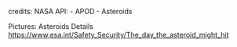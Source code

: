 credits: 
NASA API:
    - APOD
    - Asteroids

Pictures: Asteroids Details
https://www.esa.int/Safety_Security/The_day_the_asteroid_might_hit